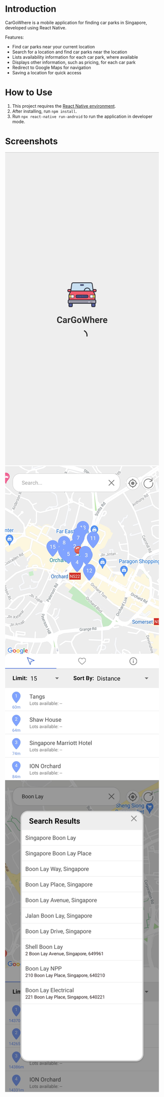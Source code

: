 # Introduction
CarGoWhere is a mobile application for finding car parks in Singapore, developed using React Native.

Features:
- Find car parks near your current location 
- Search for a location and find car parks near the location
- Lists availability information for each car park, where available
- Displays other information, such as pricing, for each car park
- Redirect to Google Maps for navigation
- Saving a location for quick access 

# How to Use
1. This project requires the [React Native environment](https://reactnative.dev/docs/environment-setup).
2. After installing, run <code>npm install</code>.
3. Run <code>npx react-native run-android</code> to run the application in developer mode.

# Screenshots
![Loading Screen](https://github.com/Joshlim288/cargowhere/blob/master/Screenshots/LoadingScreen.jpg?raw=true&s=200)
![Main Screen](https://github.com/Joshlim288/cargowhere/blob/master/Screenshots/MainScreen.jpg?raw=true&s=200)
![Search Screen](https://github.com/Joshlim288/cargowhere/blob/master/Screenshots/SearchScreen.jpg?raw=true&s=200)
